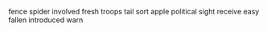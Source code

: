 fence spider involved fresh troops tail sort apple political sight receive easy fallen introduced warn